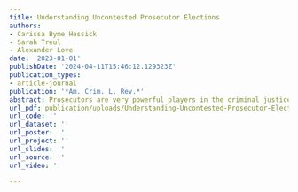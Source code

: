 ```yaml
---
title: Understanding Uncontested Prosecutor Elections
authors:
- Carissa Byme Hessick
- Sarah Treul
- Alexander Love
date: '2023-01-01'
publishDate: '2024-04-11T15:46:12.129323Z'
publication_types:
- article-journal
publication: '*Am. Crim. L. Rev.*'
abstract: Prosecutors are very powerful players in the criminal justice system. One of the few checks on their power is their periodic obligation to stand for election. But very few prosecutor elections are contested, and even fewer are competitive. As a result, voters are not able to hold prosecutors accountable for their decisions. The problem with uncontested elections has been widely recognized, but little understood. The legal literature has lamented the lack of choice for voters, but any suggested solutions have been based on only anecdote or simple descriptive analyses of election data. Using a logistic regression analysis, this Article estimates the individual effects of a number of variables on prosecutor elections. It finds that several factors that have been previously identified as contributing to an uncontested election are not, in fact, what drives uncontested elections for prosecutors. Instead, the factors with the largest effect are whether an incumbent runs and the population of the district. It also identifies two features of state election law that contribute to the dearth of contested elections. The Article concludes by noting that these factors suggest specific policy changes that could help to increase the number of contested and competitive elections—thus ensuring that voters can help guide important criminal justice decisions in their communities.
url_pdf: publication/uploads/Understanding-Uncontested-Prosecutor-Elections.pdf
url_code: ''
url_dataset: ''
url_poster: ''
url_project: ''
url_slides: ''
url_source: ''
url_video: ''

---
```


